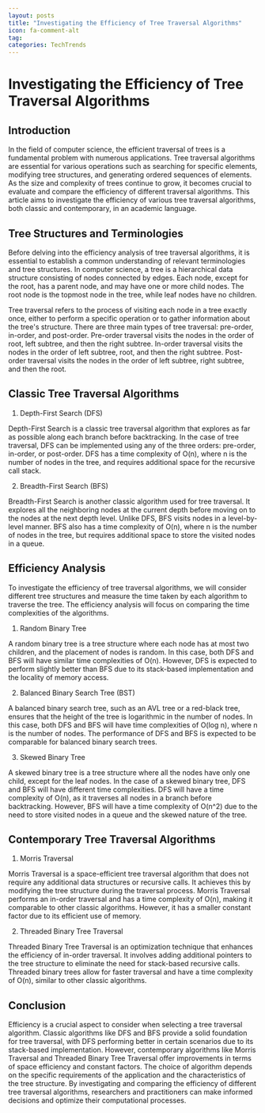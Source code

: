 ```yaml
---
layout: posts
title: "Investigating the Efficiency of Tree Traversal Algorithms"
icon: fa-comment-alt
tag:      
categories: TechTrends
---
```



# Investigating the Efficiency of Tree Traversal Algorithms

## Introduction

In the field of computer science, the efficient traversal of trees is a fundamental problem with numerous applications. Tree traversal algorithms are essential for various operations such as searching for specific elements, modifying tree structures, and generating ordered sequences of elements. As the size and complexity of trees continue to grow, it becomes crucial to evaluate and compare the efficiency of different traversal algorithms. This article aims to investigate the efficiency of various tree traversal algorithms, both classic and contemporary, in an academic language.

## Tree Structures and Terminologies

Before delving into the efficiency analysis of tree traversal algorithms, it is essential to establish a common understanding of relevant terminologies and tree structures. In computer science, a tree is a hierarchical data structure consisting of nodes connected by edges. Each node, except for the root, has a parent node, and may have one or more child nodes. The root node is the topmost node in the tree, while leaf nodes have no children.

Tree traversal refers to the process of visiting each node in a tree exactly once, either to perform a specific operation or to gather information about the tree's structure. There are three main types of tree traversal: pre-order, in-order, and post-order. Pre-order traversal visits the nodes in the order of root, left subtree, and then the right subtree. In-order traversal visits the nodes in the order of left subtree, root, and then the right subtree. Post-order traversal visits the nodes in the order of left subtree, right subtree, and then the root.

## Classic Tree Traversal Algorithms

1. Depth-First Search (DFS)

Depth-First Search is a classic tree traversal algorithm that explores as far as possible along each branch before backtracking. In the case of tree traversal, DFS can be implemented using any of the three orders: pre-order, in-order, or post-order. DFS has a time complexity of O(n), where n is the number of nodes in the tree, and requires additional space for the recursive call stack.

2. Breadth-First Search (BFS)

Breadth-First Search is another classic algorithm used for tree traversal. It explores all the neighboring nodes at the current depth before moving on to the nodes at the next depth level. Unlike DFS, BFS visits nodes in a level-by-level manner. BFS also has a time complexity of O(n), where n is the number of nodes in the tree, but requires additional space to store the visited nodes in a queue.

## Efficiency Analysis

To investigate the efficiency of tree traversal algorithms, we will consider different tree structures and measure the time taken by each algorithm to traverse the tree. The efficiency analysis will focus on comparing the time complexities of the algorithms.

1. Random Binary Tree

A random binary tree is a tree structure where each node has at most two children, and the placement of nodes is random. In this case, both DFS and BFS will have similar time complexities of O(n). However, DFS is expected to perform slightly better than BFS due to its stack-based implementation and the locality of memory access.

2. Balanced Binary Search Tree (BST)

A balanced binary search tree, such as an AVL tree or a red-black tree, ensures that the height of the tree is logarithmic in the number of nodes. In this case, both DFS and BFS will have time complexities of O(log n), where n is the number of nodes. The performance of DFS and BFS is expected to be comparable for balanced binary search trees.

3. Skewed Binary Tree

A skewed binary tree is a tree structure where all the nodes have only one child, except for the leaf nodes. In the case of a skewed binary tree, DFS and BFS will have different time complexities. DFS will have a time complexity of O(n), as it traverses all nodes in a branch before backtracking. However, BFS will have a time complexity of O(n^2) due to the need to store visited nodes in a queue and the skewed nature of the tree.

## Contemporary Tree Traversal Algorithms

1. Morris Traversal

Morris Traversal is a space-efficient tree traversal algorithm that does not require any additional data structures or recursive calls. It achieves this by modifying the tree structure during the traversal process. Morris Traversal performs an in-order traversal and has a time complexity of O(n), making it comparable to other classic algorithms. However, it has a smaller constant factor due to its efficient use of memory.

2. Threaded Binary Tree Traversal

Threaded Binary Tree Traversal is an optimization technique that enhances the efficiency of in-order traversal. It involves adding additional pointers to the tree structure to eliminate the need for stack-based recursive calls. Threaded binary trees allow for faster traversal and have a time complexity of O(n), similar to other classic algorithms.

## Conclusion

Efficiency is a crucial aspect to consider when selecting a tree traversal algorithm. Classic algorithms like DFS and BFS provide a solid foundation for tree traversal, with DFS performing better in certain scenarios due to its stack-based implementation. However, contemporary algorithms like Morris Traversal and Threaded Binary Tree Traversal offer improvements in terms of space efficiency and constant factors. The choice of algorithm depends on the specific requirements of the application and the characteristics of the tree structure. By investigating and comparing the efficiency of different tree traversal algorithms, researchers and practitioners can make informed decisions and optimize their computational processes.